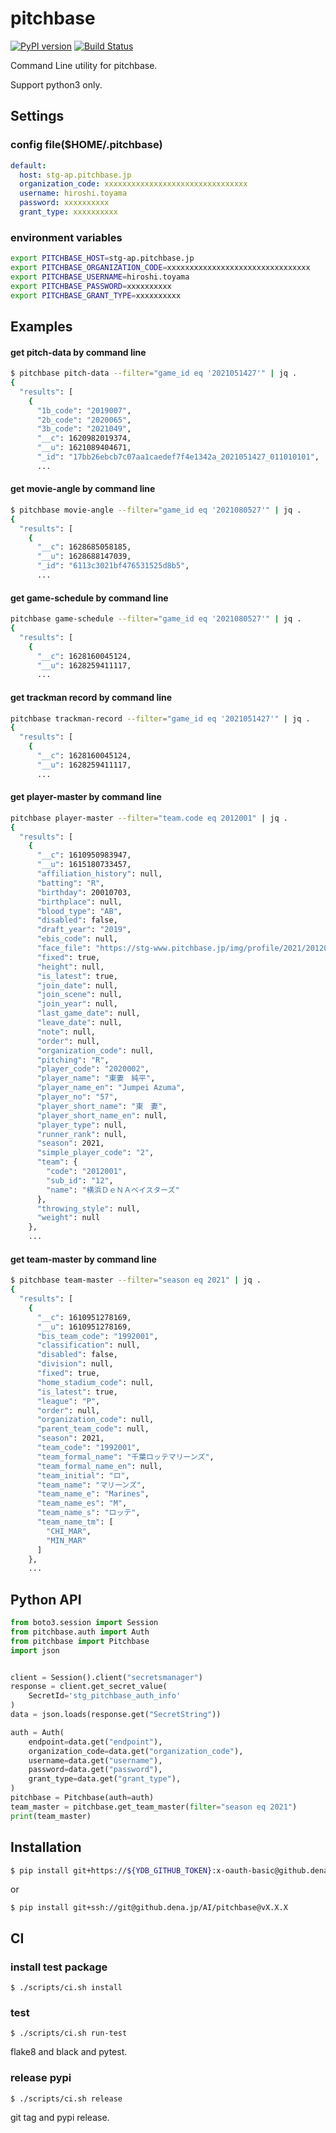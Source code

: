 # pitchbase

[![PyPI version](https://badge.fury.io/py/pitchbase.svg)](https://badge.fury.io/py/pitchbase)
[![Build Status](https://secure.travis-ci.org/toyama0919/pitchbase.png?branch=master)](http://travis-ci.org/toyama0919/pitchbase)

Command Line utility for pitchbase.

Support python3 only.

## Settings

### config file($HOME/.pitchbase)

```yaml
default:
  host: stg-ap.pitchbase.jp
  organization_code: xxxxxxxxxxxxxxxxxxxxxxxxxxxxxxxx
  username: hiroshi.toyama
  password: xxxxxxxxxx
  grant_type: xxxxxxxxxx
```

### environment variables

```sh
export PITCHBASE_HOST=stg-ap.pitchbase.jp
export PITCHBASE_ORGANIZATION_CODE=xxxxxxxxxxxxxxxxxxxxxxxxxxxxxxxx
export PITCHBASE_USERNAME=hiroshi.toyama
export PITCHBASE_PASSWORD=xxxxxxxxxx
export PITCHBASE_GRANT_TYPE=xxxxxxxxxx
```

## Examples

#### get pitch-data by command line

```bash
$ pitchbase pitch-data --filter="game_id eq '2021051427'" | jq .
{
  "results": [
    {
      "1b_code": "2019007",
      "2b_code": "2020065",
      "3b_code": "2021049",
      "__c": 1620982019374,
      "__u": 1621089404671,
      "_id": "17bb26ebcb7c07aa1caedef7f4e1342a_2021051427_011010101",
      ...

```

#### get movie-angle by command line

```bash
$ pitchbase movie-angle --filter="game_id eq '2021080527'" | jq .
{
  "results": [
    {
      "__c": 1628685058185,
      "__u": 1628688147039,
      "_id": "6113c3021bf476531525d8b5",
      ...
```

#### get game-schedule by command line

```bash
pitchbase game-schedule --filter="game_id eq '2021080527'" | jq .
{
  "results": [
    {
      "__c": 1628160045124,
      "__u": 1628259411117,
      ...
```

#### get trackman record by command line

```bash
pitchbase trackman-record --filter="game_id eq '2021051427'" | jq .
{
  "results": [
    {
      "__c": 1628160045124,
      "__u": 1628259411117,
      ...
```

#### get player-master by command line

```bash
pitchbase player-master --filter="team.code eq 2012001" | jq .
{
  "results": [
    {
      "__c": 1610950983947,
      "__u": 1615180733457,
      "affiliation_history": null,
      "batting": "R",
      "birthday": 20010703,
      "birthplace": null,
      "blood_type": "AB",
      "disabled": false,
      "draft_year": "2019",
      "ebis_code": null,
      "face_file": "https://stg-www.pitchbase.jp/img/profile/2021/2012001/2020002.jpg",
      "fixed": true,
      "height": null,
      "is_latest": true,
      "join_date": null,
      "join_scene": null,
      "join_year": null,
      "last_game_date": null,
      "leave_date": null,
      "note": null,
      "order": null,
      "organization_code": null,
      "pitching": "R",
      "player_code": "2020002",
      "player_name": "東妻　純平",
      "player_name_en": "Jumpei Azuma",
      "player_no": "57",
      "player_short_name": "東　妻",
      "player_short_name_en": null,
      "player_type": null,
      "runner_rank": null,
      "season": 2021,
      "simple_player_code": "2",
      "team": {
        "code": "2012001",
        "sub_id": "12",
        "name": "横浜ＤｅＮＡベイスターズ"
      },
      "throwing_style": null,
      "weight": null
    },
    ...
```

#### get team-master by command line

```bash
$ pitchbase team-master --filter="season eq 2021" | jq .
{
  "results": [
    {
      "__c": 1610951278169,
      "__u": 1610951278169,
      "bis_team_code": "1992001",
      "classification": null,
      "disabled": false,
      "division": null,
      "fixed": true,
      "home_stadium_code": null,
      "is_latest": true,
      "league": "P",
      "order": null,
      "organization_code": null,
      "parent_team_code": null,
      "season": 2021,
      "team_code": "1992001",
      "team_formal_name": "千葉ロッテマリーンズ",
      "team_formal_name_en": null,
      "team_initial": "ロ",
      "team_name": "マリーンズ",
      "team_name_e": "Marines",
      "team_name_es": "M",
      "team_name_s": "ロッテ",
      "team_name_tm": [
        "CHI_MAR",
        "MIN_MAR"
      ]
    },
    ...
```


## Python API

```py
from boto3.session import Session
from pitchbase.auth import Auth
from pitchbase import Pitchbase
import json


client = Session().client("secretsmanager")
response = client.get_secret_value(
    SecretId='stg_pitchbase_auth_info'
)
data = json.loads(response.get("SecretString"))

auth = Auth(
    endpoint=data.get("endpoint"),
    organization_code=data.get("organization_code"),
    username=data.get("username"),
    password=data.get("password"),
    grant_type=data.get("grant_type"),
)
pitchbase = Pitchbase(auth=auth)
team_master = pitchbase.get_team_master(filter="season eq 2021")
print(team_master)
```


## Installation

```sh
$ pip install git+https://${YDB_GITHUB_TOKEN}:x-oauth-basic@github.dena.jp/AI/pitchbase@vX.X.X
```

or

```
$ pip install git+ssh://git@github.dena.jp/AI/pitchbase@vX.X.X
```

## CI

### install test package

```
$ ./scripts/ci.sh install
```

### test

```
$ ./scripts/ci.sh run-test
```

flake8 and black and pytest.

### release pypi

```
$ ./scripts/ci.sh release
```

git tag and pypi release.
